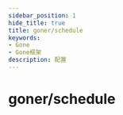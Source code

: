 ```yaml
---
sidebar_position: 1
hide_title: true
title: goner/schedule
keywords:
- Gone
- Gone框架
description: 配置
---
```


# goner/schedule